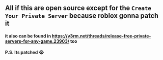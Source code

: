 ## All if this are open source except for the ``Create Your Private Server`` because roblox gonna patch it

#### it also can be found in https://v3rm.net/threads/release-free-private-servers-for-any-game.23903/ too


**P.S. Its patched 😭**
